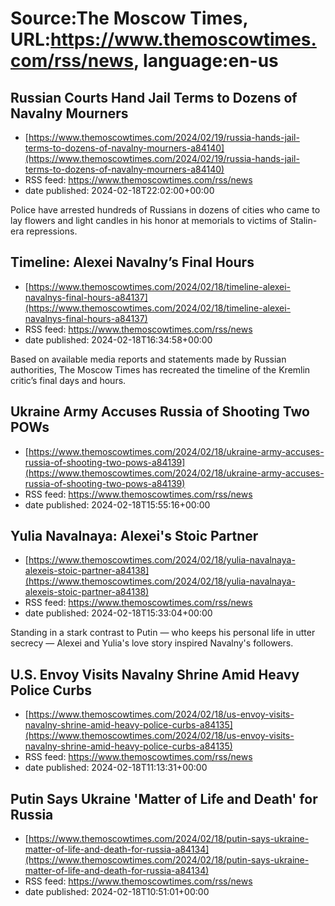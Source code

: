 # Source:The Moscow Times, URL:https://www.themoscowtimes.com/rss/news, language:en-us

## Russian Courts Hand Jail Terms to Dozens of Navalny Mourners
 - [https://www.themoscowtimes.com/2024/02/19/russia-hands-jail-terms-to-dozens-of-navalny-mourners-a84140](https://www.themoscowtimes.com/2024/02/19/russia-hands-jail-terms-to-dozens-of-navalny-mourners-a84140)
 - RSS feed: https://www.themoscowtimes.com/rss/news
 - date published: 2024-02-18T22:02:00+00:00

Police have arrested hundreds of Russians in dozens of cities who came to lay flowers and light candles in his honor at memorials to victims of Stalin-era repressions.

## Timeline: Alexei Navalny’s Final Hours
 - [https://www.themoscowtimes.com/2024/02/18/timeline-alexei-navalnys-final-hours-a84137](https://www.themoscowtimes.com/2024/02/18/timeline-alexei-navalnys-final-hours-a84137)
 - RSS feed: https://www.themoscowtimes.com/rss/news
 - date published: 2024-02-18T16:34:58+00:00

Based on available media reports and statements made by Russian authorities, The Moscow Times has recreated the timeline of the Kremlin critic’s final days and hours.

## Ukraine Army Accuses Russia of Shooting Two POWs
 - [https://www.themoscowtimes.com/2024/02/18/ukraine-army-accuses-russia-of-shooting-two-pows-a84139](https://www.themoscowtimes.com/2024/02/18/ukraine-army-accuses-russia-of-shooting-two-pows-a84139)
 - RSS feed: https://www.themoscowtimes.com/rss/news
 - date published: 2024-02-18T15:55:16+00:00



## Yulia Navalnaya: Alexei's Stoic Partner
 - [https://www.themoscowtimes.com/2024/02/18/yulia-navalnaya-alexeis-stoic-partner-a84138](https://www.themoscowtimes.com/2024/02/18/yulia-navalnaya-alexeis-stoic-partner-a84138)
 - RSS feed: https://www.themoscowtimes.com/rss/news
 - date published: 2024-02-18T15:33:04+00:00

Standing in a stark contrast to Putin — who keeps his personal life in utter secrecy — Alexei and Yulia's love story inspired Navalny's followers.

## U.S. Envoy Visits Navalny Shrine Amid Heavy Police Curbs
 - [https://www.themoscowtimes.com/2024/02/18/us-envoy-visits-navalny-shrine-amid-heavy-police-curbs-a84135](https://www.themoscowtimes.com/2024/02/18/us-envoy-visits-navalny-shrine-amid-heavy-police-curbs-a84135)
 - RSS feed: https://www.themoscowtimes.com/rss/news
 - date published: 2024-02-18T11:13:31+00:00



## Putin Says Ukraine 'Matter of Life and Death' for Russia
 - [https://www.themoscowtimes.com/2024/02/18/putin-says-ukraine-matter-of-life-and-death-for-russia-a84134](https://www.themoscowtimes.com/2024/02/18/putin-says-ukraine-matter-of-life-and-death-for-russia-a84134)
 - RSS feed: https://www.themoscowtimes.com/rss/news
 - date published: 2024-02-18T10:51:01+00:00



